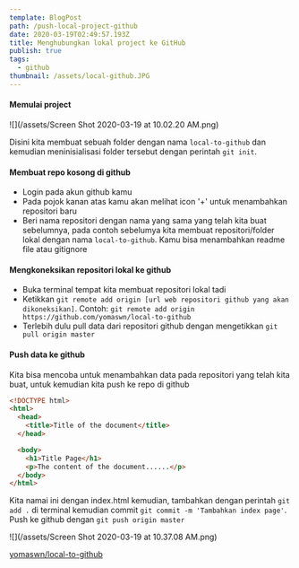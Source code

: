 ```yaml
---
template: BlogPost
path: /push-local-project-github
date: 2020-03-19T02:49:57.193Z
title: Menghubungkan lokal project ke GitHub
publish: true
tags:
  - github
thumbnail: /assets/local-github.JPG
---
```

#### Memulai project

![](/assets/Screen Shot 2020-03-19 at 10.02.20 AM.png)

Disini kita membuat sebuah folder dengan nama `local-to-github` dan kemudian meninisialisasi folder tersebut dengan perintah `git init`.

#### Membuat repo kosong di github

* Login pada akun github kamu
* Pada pojok kanan atas kamu akan melihat icon '+' untuk menambahkan repositori baru
* Beri nama repositori dengan nama yang sama yang telah kita buat sebelumnya, pada contoh sebelumya kita membuat repositori/folder lokal dengan nama `local-to-github`. Kamu bisa menambahkan readme file atau gitignore

#### Mengkoneksikan repositori lokal ke github

* Buka terminal tempat kita membuat repositori lokal tadi
* Ketikkan `git remote add origin [url web repositori github yang akan dikoneksikan]`. Contoh: `git remote add origin https://github.com/yomaswn/local-to-github`
* Terlebih dulu pull data dari repositori github dengan mengetikkan `git pull origin master`

#### Push data ke github

Kita bisa mencoba untuk menambahkan data pada repositori yang telah kita buat, untuk kemudian kita push ke repo di github

```html
<!DOCTYPE html>
<html>
  <head>
    <title>Title of the document</title>
  </head>

  <body>
    <h1>Title Page</h1>
    <p>The content of the document......</p>
  </body>
</html>
```

Kita namai ini dengan index.html kemudian, tambahkan dengan perintah `git add .` di terminal kemudian commit `git commit -m 'Tambahkan index page'`. Push ke github dengan `git push origin master`

![](/assets/Screen Shot 2020-03-19 at 10.37.08 AM.png)

[yomaswn/local-to-github](https://github.com/yomaswn/local-to-github)
